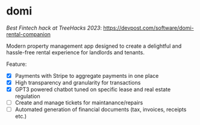 # domi
_Best Fintech hack at TreeHacks 2023_: https://devpost.com/software/domi-rental-companion

Modern property management app designed to create a delightful and hassle-free rental experience for landlords and tenants.

Feature:
- [x] Payments with Stripe to aggregate payments in one place
- [x] High transparency and granularity for transactions
- [x] GPT3 powered chatbot tuned on specific lease and real estate regulation
- [ ] Create and manage tickets for maintanance/repairs
- [ ] Automated generation of financial documents (tax, invoices, receipts etc.)

